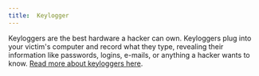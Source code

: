 ```yaml
---
title:  Keylogger
---
```

Keyloggers are the best hardware a hacker can own. Keyloggers plug into your victim's computer and record what they type, revealing their information like passwords, logins, e-mails, or anything a hacker wants to know. [Read more about keyloggers here](/tutorials/key-logging).
